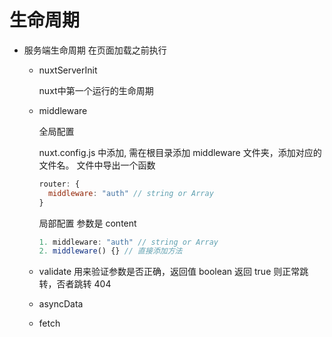 # 生命周期
  - 服务端生命周期 在页面加载之前执行

    - nuxtServerInit

      nuxt中第一个运行的生命周期
      
    - middleware

      全局配置

      nuxt.config.js 中添加, 需在根目录添加 middleware 文件夹，添加对应的文件名。
      文件中导出一个函数
      ```js
      router: {
        middleware: "auth" // string or Array
      }
      ```

      局部配置
      参数是 content

      ```js
      1. middleware: "auth" // string or Array
      2. middleware() {} // 直接添加方法
      ```

    - validate 用来验证参数是否正确，返回值 boolean 
      返回 true 则正常跳转，否者跳转 404 

    - asyncData
    - fetch

    